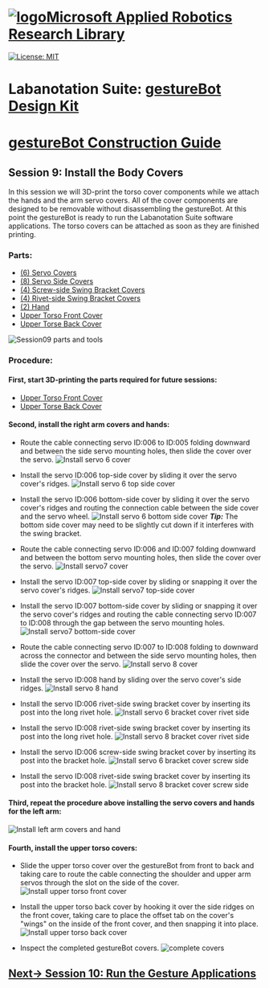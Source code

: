 # [![logo](/MARR_logo.png)Microsoft Applied Robotics Research Library](https://github.com/davidbaumert/AppliedRoboticsResearchLibrary)
[![License: MIT](https://img.shields.io/badge/License-MIT-yellow.svg)](https://opensource.org/licenses/MIT)  

# Labanotation Suite: [gestureBot Design Kit](/README.md)

# [gestureBot Construction Guide](/hardware/README.md)

## **Session 9:** Install the Body Covers
In this session we will 3D-print the torso cover components while we attach the hands and the arm servo covers. All of the cover components are designed to be removable without disassembling the gestureBot. At this point the gestureBot is ready to run the Labanotation Suite software applications. The torso covers can be attached as soon as they are finished printing.

### Parts: 
- [(6) Servo Covers](https://github.com/davidbaumert/gestureBotDesignKit/blob/main/hardware/3D_print/gb_ServoCover.stl)
- [(8) Servo Side Covers](https://github.com/davidbaumert/gestureBotDesignKit/blob/main/hardware/3D_print/gb_ServoSideCover.stl)
- [(4) Screw-side Swing Bracket Covers](https://github.com/davidbaumert/gestureBotDesignKit/blob/main/hardware/3D_print/gB_BracketCover_ScrewSide.stl)
- [(4) Rivet-side Swing Bracket Covers](https://github.com/davidbaumert/gestureBotDesignKit/blob/main/hardware/3D_print/gB_BracketCover_RivetSide.stl)
- [(2) Hand](https://github.com/davidbaumert/gestureBotDesignKit/blob/main/hardware/3D_print/gb_Hand.stl)
- [Upper Torso Front Cover](https://github.com/davidbaumert/gestureBotDesignKit/blob/main/hardware/3D_print/gb_UpperTorsoFrontCover.stl)
- [Upper Torse Back Cover](https://github.com/davidbaumert/gestureBotDesignKit/blob/main/hardware/3D_print/gB_UpperTorsoBackCover.stl)


![Session09 parts and tools](/docs_images/gB_Session09_PartsTools.jpg)

### **Procedure:**

#### **First, start 3D-printing the parts required for future sessions:**
- [Upper Torso Front Cover](https://github.com/davidbaumert/gestureBotDesignKit/blob/main/hardware/3D_print/gb_UpperTorsoFrontCover.stl)
- [Upper Torse Back Cover](https://github.com/davidbaumert/gestureBotDesignKit/blob/main/hardware/3D_print/gB_UpperTorsoBackCover.stl)

#### **Second, install the right arm covers and hands:**
- Route the cable connecting servo ID:006 to ID:005 folding downward and between the side servo mounting holes, then slide the cover over the servo.
![Install servo 6 cover](/docs_images/gB_Session09_InstallServo6Cover.jpg) 

- Install the servo ID:006 top-side cover by sliding it over the servo cover's ridges.
![Install servo 6 top side cover](/docs_images/gB_Session09_InstallServo6TopSideCover.jpg) 

- Install the servo ID:006 bottom-side cover by sliding it over the servo cover's ridges and routing the connection cable between the side cover and the servo wheel.
![Install servo 6 bottom side cover](/docs_images/gB_Session09_InstallServo6BottomSideCover.jpg) 
***Tip:*** The bottom side cover may need to be slightly cut down if it interferes with the swing bracket.

- Route the cable connecting servo ID:006 and ID:007 folding downward and between the bottom servo mounting holes, then slide the cover over the servo.
![Install servo7 cover](/docs_images/gB_Session09_InstallServo7Cover.jpg) 

- Install the servo ID:007 top-side cover by sliding or snapping it over the servo cover's ridges.
![Install servo7 top-side cover](/docs_images/gB_Session09_InstallServo7TopSideCover.jpg) 

- Install the servo ID:007 bottom-side cover by sliding or snapping it over the servo cover's ridges and routing the cable connecting servo ID:007 to ID:008 through the gap between the servo mounting holes.
![Install servo7 bottom-side cover](/docs_images/gB_Session09_InstallServo7BottomSideCover.jpg) 

- Route the cable connecting servo ID:007 to ID:008 folding to downward across the connector and between the side servo mounting holes, then slide the cover over the servo.
![Install servo 8 cover](/docs_images/gB_Session09_InstallServo8Cover.jpg) 

- Install the servo ID:008 hand by sliding over the servo cover's side ridges.
![Install servo 8 hand](/docs_images/gB_Session09_InstallServo8Hand.jpg) 

- Install the servo ID:006 rivet-side swing bracket cover by inserting its post into the long rivet hole.
![Install servo 6 bracket cover rivet side](/docs_images/gB_Session09_InstallServo6BracketCover_RivetSide.jpg) 

- Install the servo ID:008 rivet-side swing bracket cover by inserting its post into the long rivet hole.
![Install servo 8 bracket cover rivet side](/docs_images/gB_Session09_InstallServo8BracketCover_RivetSide.jpg) 

- Install the servo ID:006 screw-side swing bracket cover by inserting its post into the bracket hole.
![Install servo 6 bracket cover screw side](/docs_images/gB_Session09_InstallServo6BracketCover_ScrewSide.jpg) 

- Install the servo ID:008 rivet-side swing bracket cover by inserting its post into the bracket hole.
![Install servo 8 bracket cover screw side](/docs_images/gB_Session09_InstallServo8BracketCover_ScrewSide.jpg) 

#### **Third, repeat the procedure above installing the servo covers and hands for the left arm:**

![Install left arm covers and hand](/docs_images/gB_Session09_InstallLeftArmCoversHand.jpg)

#### **Fourth, install the upper torso covers:**
- Slide the upper torso cover over the gestureBot from front to back and taking care to route the cable connecting the shoulder and upper arm servos through the slot on the side of the cover.
![Install upper torso front cover](/docs_images/gB_Session09_InstallUpperTorsoFrontCover.jpg)

- Install the upper torso back cover by hooking it over the side ridges on the front cover, taking care to place the offset tab on the cover's "wings" on the inside of the front cover, and then snapping it into place.
![Install upper torso back cover](/docs_images/gB_Session09_InstallUpperTorsoBackCover.jpg)

- Inspect the completed gestureBot covers.
![complete covers](/docs_images/gB_Session09_Complete.jpg)

## [**Next-> Session 10:** Run the Gesture Applications](/docs_images/Session10.md)
